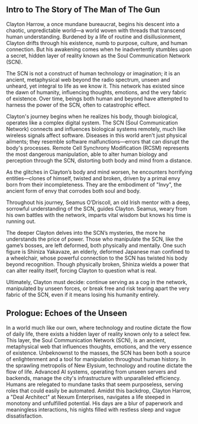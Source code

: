 ## Intro to The Story of The Man of The Gun

Clayton Harrow, a once mundane bureaucrat, begins his descent into a chaotic, unpredictable world—a world woven with threads that transcend human understanding. Burdened by a life of routine and disillusionment, Clayton drifts through his existence, numb to purpose, culture, and human connection. But his awakening comes when he inadvertently stumbles upon a secret, hidden layer of reality known as the Soul Communication Network (SCN).

The SCN is not a construct of human technology or imagination; it is an ancient, metaphysical web beyond the radio spectrum, unseen and unheard, yet integral to life as we know it. This network has existed since the dawn of humanity, influencing thoughts, emotions, and the very fabric of existence. Over time, beings both human and beyond have attempted to harness the power of the SCN, often to catastrophic effect.

Clayton's journey begins when he realizes his body, though biological, operates like a complex digital system. The SCN (Soul Communication Network) connects and influences biological systems remotely, much like wireless signals affect software. Diseases in this world aren't just physical ailments; they resemble software malfunctions—errors that can disrupt the body's processes. Remote Cell Synchrony Modification (RCSM) represents the most dangerous manipulation, able to alter human biology and perception through the SCN, distorting both body and mind from a distance.

As the glitches in Clayton’s body and mind worsen, he encounters horrifying entities—clones of himself, twisted and broken, driven by a primal envy born from their incompleteness. They are the embodiment of "Invy", the ancient form of envy that corrodes both soul and body.

Throughout his journey, Seamus O’Driscoll, an old Irish mentor with a deep, sorrowful understanding of the SCN, guides Clayton. Seamus, weary from his own battles with the network, imparts vital wisdom but knows his time is running out.

The deeper Clayton delves into the SCN’s mysteries, the more he understands the price of power. Those who manipulate the SCN, like the game’s bosses, are left deformed, both physically and mentally. One such figure is Shiniza Yakavaze, an elderly, deformed Japanese man confined to a wheelchair, whose powerful connection to the SCN has twisted his body beyond recognition. Though physically broken, Shiniza wields a power that can alter reality itself, forcing Clayton to question what is real.

Ultimately, Clayton must decide: continue serving as a cog in the network, manipulated by unseen forces, or break free and risk tearing apart the very fabric of the SCN, even if it means losing his humanity entirely.

## Prologue: Echoes of the Unseen

In a world much like our own, where technology and routine dictate the flow of daily life, there exists a hidden layer of reality known only to a select few. This layer, the Soul Communication Network (SCN), is an ancient, metaphysical web that influences thoughts, emotions, and the very essence of existence. Unbeknownst to the masses, the SCN has been both a source of enlightenment and a tool for manipulation throughout human history.
In the sprawling metropolis of New Elysium, technology and routine dictate the flow of life. Advanced AI systems, operating from unseen servers and backends, manage the city's infrastructure with unparalleled efficiency. Humans are relegated to mundane tasks that seem purposeless, serving roles that could easily be automated. Amidst this backdrop, Clayton Harrow, a "Deal Architect" at Nexum Enterprises, navigates a life steeped in monotony and unfulfilled potential. 
His days are a blur of paperwork and meaningless interactions, his nights filled with restless sleep and vague dissatisfaction.
